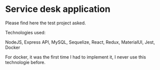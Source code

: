 # Service desk application

Please find here the test project asked.

Technologies used:

NodeJS, Express API, MySQL, Sequelize, React, Redux, MaterialUI, Jest, Docker

For docker, it was the first time I had to implement it, I never use this technologie before.

